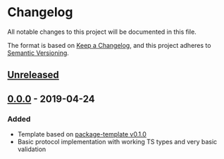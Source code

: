# Changelog
All notable changes to this project will be documented in this file.

The format is based on [Keep a Changelog](https://keepachangelog.com/en/1.0.0/),
and this project adheres to [Semantic Versioning](https://semver.org/spec/v2.0.0.html).

## [Unreleased]

## [0.0.0] - 2019-04-24
### Added
- Template based on [package-template v0.1.0](https://github.com/AckeeCZ/package-template/tree/v0.1.0)
- Basic protocol implementation with working TS types and very basic validation

[Unreleased]: https://github.com/rapassata/rapassata/compare/v0.0.0...HEAD
[0.0.0]: https://github.com/rapassata/rapassata/compare/311e0e7...v0.0.0
